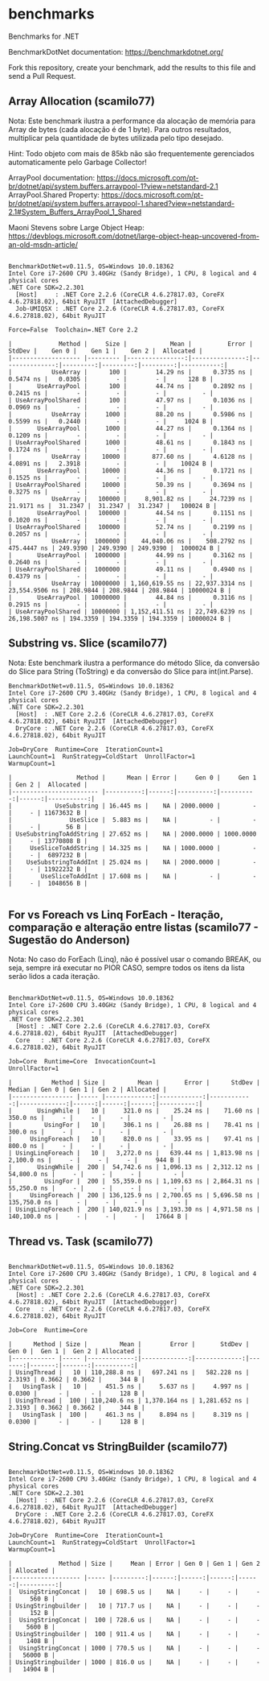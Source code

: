 # benchmarks

Benchmarks for .NET

BenchmarkDotNet documentation: https://benchmarkdotnet.org/

Fork this repository, create your benchmark, add the results to this file and send a Pull Request.

## Array Allocation (scamilo77)

Nota: Este benchmark ilustra a performance da alocação de memória para Array de bytes (cada alocação é de 1 byte). 
Para outros resultados, multiplicar pela quantidade de bytes utilizada pelo tipo desejado.

Hint: Todo objeto com mais de 85kb não são frequentemente gerenciados automaticamente pelo Garbage Collector!

ArrayPool<T> documentation: https://docs.microsoft.com/pt-br/dotnet/api/system.buffers.arraypool-1?view=netstandard-2.1
ArrayPool<T>.Shared Property: https://docs.microsoft.com/pt-br/dotnet/api/system.buffers.arraypool-1.shared?view=netstandard-2.1#System_Buffers_ArrayPool_1_Shared
  
Maoni Stevens sobre Large Object Heap: https://devblogs.microsoft.com/dotnet/large-object-heap-uncovered-from-an-old-msdn-article/

```

BenchmarkDotNet=v0.11.5, OS=Windows 10.0.18362
Intel Core i7-2600 CPU 3.40GHz (Sandy Bridge), 1 CPU, 8 logical and 4 physical cores
.NET Core SDK=2.2.301
  [Host]     : .NET Core 2.2.6 (CoreCLR 4.6.27817.03, CoreFX 4.6.27818.02), 64bit RyuJIT  [AttachedDebugger]
  Job-UMIQSX : .NET Core 2.2.6 (CoreCLR 4.6.27817.03, CoreFX 4.6.27818.02), 64bit RyuJIT

Force=False  Toolchain=.NET Core 2.2

|             Method |     Size |            Mean |          Error |         StdDev |    Gen 0 |    Gen 1 |    Gen 2 |  Allocated |
|------------------- |--------- |----------------:|---------------:|---------------:|---------:|---------:|---------:|-----------:|
|           UseArray |      100 |        14.29 ns |      0.3735 ns |      0.5474 ns |   0.0305 |        - |        - |      128 B |
|       UseArrayPool |      100 |        44.74 ns |      0.2892 ns |      0.2415 ns |        - |        - |        - |          - |
| UseArrayPoolShared |      100 |        47.97 ns |      0.1036 ns |      0.0969 ns |        - |        - |        - |          - |
|           UseArray |     1000 |        88.20 ns |      0.5986 ns |      0.5599 ns |   0.2440 |        - |        - |     1024 B |
|       UseArrayPool |     1000 |        44.27 ns |      0.1364 ns |      0.1209 ns |        - |        - |        - |          - |
| UseArrayPoolShared |     1000 |        48.61 ns |      0.1843 ns |      0.1724 ns |        - |        - |        - |          - |
|           UseArray |    10000 |       877.60 ns |      4.6128 ns |      4.0891 ns |   2.3918 |        - |        - |    10024 B |
|       UseArrayPool |    10000 |        44.36 ns |      0.1721 ns |      0.1525 ns |        - |        - |        - |          - |
| UseArrayPoolShared |    10000 |        50.39 ns |      0.3694 ns |      0.3275 ns |        - |        - |        - |          - |
|           UseArray |   100000 |     8,901.82 ns |     24.7239 ns |     21.9171 ns |  31.2347 |  31.2347 |  31.2347 |   100024 B |
|       UseArrayPool |   100000 |        44.54 ns |      0.1151 ns |      0.1020 ns |        - |        - |        - |          - |
| UseArrayPoolShared |   100000 |        52.74 ns |      0.2199 ns |      0.2057 ns |        - |        - |        - |          - |
|           UseArray |  1000000 |    44,040.06 ns |    508.2792 ns |    475.4447 ns | 249.9390 | 249.9390 | 249.9390 |  1000024 B |
|       UseArrayPool |  1000000 |        44.99 ns |      0.3162 ns |      0.2640 ns |        - |        - |        - |          - |
| UseArrayPoolShared |  1000000 |        49.11 ns |      0.4940 ns |      0.4379 ns |        - |        - |        - |          - |
|           UseArray | 10000000 | 1,160,619.55 ns | 22,937.3314 ns | 23,554.9506 ns | 208.9844 | 208.9844 | 208.9844 | 10000024 B |
|       UseArrayPool | 10000000 |        44.84 ns |      0.3116 ns |      0.2915 ns |        - |        - |        - |          - |
| UseArrayPoolShared | 10000000 | 1,152,411.51 ns | 22,749.6239 ns | 26,198.5007 ns | 194.3359 | 194.3359 | 194.3359 | 10000024 B |

```

## Substring vs. Slice (scamilo77)

Nota: Este benchmark ilustra a performance do método Slice, da conversão do Slice para String (ToString) e da conversão do Slice para int(int.Parse).

```
BenchmarkDotNet=v0.11.5, OS=Windows 10.0.18362
Intel Core i7-2600 CPU 3.40GHz (Sandy Bridge), 1 CPU, 8 logical and 4 physical cores
.NET Core SDK=2.2.301
  [Host]  : .NET Core 2.2.6 (CoreCLR 4.6.27817.03, CoreFX 4.6.27818.02), 64bit RyuJIT  [AttachedDebugger]
  DryCore : .NET Core 2.2.6 (CoreCLR 4.6.27817.03, CoreFX 4.6.27818.02), 64bit RyuJIT

Job=DryCore  Runtime=Core  IterationCount=1
LaunchCount=1  RunStrategy=ColdStart  UnrollFactor=1
WarmupCount=1

|                  Method |      Mean | Error |     Gen 0 |     Gen 1 | Gen 2 |  Allocated |
|------------------------ |----------:|------:|----------:|----------:|------:|-----------:|
|            UseSubstring | 16.445 ms |    NA | 2000.0000 |         - |     - | 11673632 B |
|                UseSlice |  5.883 ms |    NA |         - |         - |     - |       56 B |
| UseSubstringToAddString | 27.652 ms |    NA | 2000.0000 | 1000.0000 |     - | 13770808 B |
|     UseSliceToAddString | 14.325 ms |    NA | 1000.0000 |         - |     - |  6897232 B |
|    UseSubstringToAddInt | 25.024 ms |    NA | 2000.0000 |         - |     - | 11922232 B |
|        UseSliceToAddInt | 17.608 ms |    NA |         - |         - |     - |  1048656 B |


```

## For vs Foreach vs Linq ForEach - Iteração, comparação e alteração entre listas (scamilo77 - Sugestão do Anderson)

Nota: No caso do ForEach (Linq), não é possível usar o comando BREAK, ou seja, sempre irá executar no PIOR CASO, sempre todos os itens da lista serão lidos a cada iteração.

```

BenchmarkDotNet=v0.11.5, OS=Windows 10.0.18362
Intel Core i7-2600 CPU 3.40GHz (Sandy Bridge), 1 CPU, 8 logical and 4 physical cores
.NET Core SDK=2.2.301
  [Host] : .NET Core 2.2.6 (CoreCLR 4.6.27817.03, CoreFX 4.6.27818.02), 64bit RyuJIT  [AttachedDebugger]
  Core   : .NET Core 2.2.6 (CoreCLR 4.6.27817.03, CoreFX 4.6.27818.02), 64bit RyuJIT

Job=Core  Runtime=Core  InvocationCount=1
UnrollFactor=1

|           Method | Size |         Mean |       Error |      StdDev |       Median | Gen 0 | Gen 1 | Gen 2 | Allocated |
|----------------- |----- |-------------:|------------:|------------:|-------------:|------:|------:|------:|----------:|
|       UsingWhile |   10 |     321.0 ns |    25.24 ns |    71.60 ns |     350.0 ns |     - |     - |     - |         - |
|         UsingFor |   10 |     306.1 ns |    26.88 ns |    78.41 ns |     300.0 ns |     - |     - |     - |         - |
|     UsingForeach |   10 |     820.0 ns |    33.95 ns |    97.41 ns |     800.0 ns |     - |     - |     - |         - |
| UsingLinqForeach |   10 |   3,272.0 ns |   639.44 ns | 1,813.98 ns |   2,100.0 ns |     - |     - |     - |     944 B |
|       UsingWhile |  200 |  54,742.6 ns | 1,096.13 ns | 2,312.12 ns |  54,800.0 ns |     - |     - |     - |         - |
|         UsingFor |  200 |  55,359.0 ns | 1,109.63 ns | 2,864.31 ns |  55,250.0 ns |     - |     - |     - |         - |
|     UsingForeach |  200 | 136,125.9 ns | 2,700.65 ns | 5,696.58 ns | 135,750.0 ns |     - |     - |     - |         - |
| UsingLinqForeach |  200 | 140,021.9 ns | 3,193.30 ns | 4,971.58 ns | 140,100.0 ns |     - |     - |     - |   17664 B |
```


## Thread vs. Task (scamilo77)

```

BenchmarkDotNet=v0.11.5, OS=Windows 10.0.18362
Intel Core i7-2600 CPU 3.40GHz (Sandy Bridge), 1 CPU, 8 logical and 4 physical cores
.NET Core SDK=2.2.301
  [Host] : .NET Core 2.2.6 (CoreCLR 4.6.27817.03, CoreFX 4.6.27818.02), 64bit RyuJIT  [AttachedDebugger]
  Core   : .NET Core 2.2.6 (CoreCLR 4.6.27817.03, CoreFX 4.6.27818.02), 64bit RyuJIT

Job=Core  Runtime=Core

|      Method | Size |         Mean |        Error |       StdDev |  Gen 0 |  Gen 1 |  Gen 2 | Allocated |
|------------ |----- |-------------:|-------------:|-------------:|-------:|-------:|-------:|----------:|
| UsingThread |   10 | 110,288.8 ns |   697.241 ns |   582.228 ns | 2.3193 | 0.3662 | 0.3662 |     344 B |
|   UsingTask |   10 |     451.5 ns |     5.637 ns |     4.997 ns | 0.0300 |      - |      - |     128 B |
| UsingThread |  100 | 110,240.6 ns | 1,370.164 ns | 1,281.652 ns | 2.3193 | 0.3662 | 0.3662 |     344 B |
|   UsingTask |  100 |     461.3 ns |     8.894 ns |     8.319 ns | 0.0300 |      - |      - |     128 B |

```

## String.Concat vs StringBuilder (scamilo77)

```

BenchmarkDotNet=v0.11.5, OS=Windows 10.0.18362
Intel Core i7-2600 CPU 3.40GHz (Sandy Bridge), 1 CPU, 8 logical and 4 physical cores
.NET Core SDK=2.2.301
  [Host]  : .NET Core 2.2.6 (CoreCLR 4.6.27817.03, CoreFX 4.6.27818.02), 64bit RyuJIT  [AttachedDebugger]
  DryCore : .NET Core 2.2.6 (CoreCLR 4.6.27817.03, CoreFX 4.6.27818.02), 64bit RyuJIT

Job=DryCore  Runtime=Core  IterationCount=1
LaunchCount=1  RunStrategy=ColdStart  UnrollFactor=1
WarmupCount=1

|             Method | Size |     Mean | Error | Gen 0 | Gen 1 | Gen 2 | Allocated |
|------------------- |----- |---------:|------:|------:|------:|------:|----------:|
|  UsingStringConcat |   10 | 698.5 us |    NA |     - |     - |     - |     560 B |
| UsingStringbuilder |   10 | 717.7 us |    NA |     - |     - |     - |     152 B |
|  UsingStringConcat |  100 | 728.6 us |    NA |     - |     - |     - |    5600 B |
| UsingStringbuilder |  100 | 911.4 us |    NA |     - |     - |     - |    1408 B |
|  UsingStringConcat | 1000 | 770.5 us |    NA |     - |     - |     - |   56000 B |
| UsingStringbuilder | 1000 | 816.0 us |    NA |     - |     - |     - |   14904 B |

```


